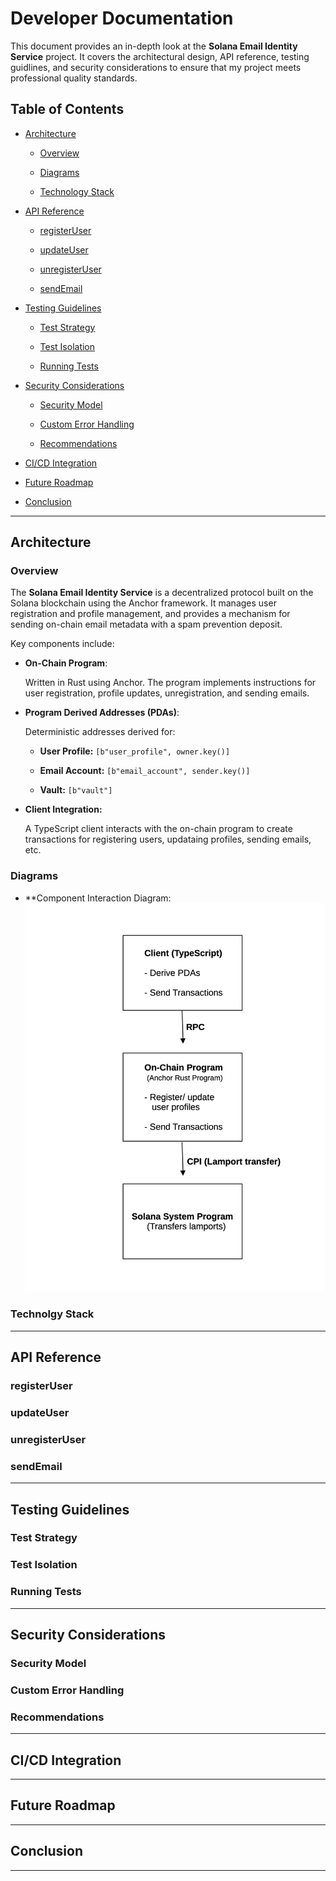 # Developer Documentation

This document provides an in-depth look at the **Solana Email Identity Service** project. It covers the architectural design, API reference, testing guidlines, and security considerations to ensure that my project meets professional quality standards.

## Table of Contents

- [Architecture](#Architecture)

    - [Overview](#Overview)

    - [Diagrams](#Diagrams)

    - [Technology Stack](#Technology-Stack)

- [API Reference](#API-Reference)

    - [registerUser](#registerUser)

    - [updateUser](#updateUser)

    - [unregisterUser](#unregisterUser)

    - [sendEmail](#sendEmail)

- [Testing Guidelines](#Testing-Guidelines)

    - [Test Strategy](#Test-Strategy)

    - [Test Isolation](#Test-Isolation)

    - [Running Tests](#Running-Tests)

- [Security Considerations](#Security-Considerations)

    - [Security Model](#Security-Model)

    - [Custom Error Handling](#Custom-Error-Handling)

    - [Recommendations](#Recommendations)

- [CI/CD Integration](#CI/CD-Integration)

- [Future Roadmap](#Future-Roadmap)

- [Conclusion](#Conclusion)

---

## Architecture

### Overview
The **Solana Email Identity Service** is a decentralized protocol built on the Solana blockchain using the Anchor framework. It manages user registration and profile management, and provides a mechanism for sending on-chain email metadata with a spam prevention deposit.

Key components include:

- **On-Chain Program**:

    Written in Rust using Anchor. The program implements instructions for user registration, profile updates, unregistration, and sending emails.

- **Program Derived Addresses (PDAs)**:

    Deterministic addresses derived for:

    - **User Profile:** `[b"user_profile", owner.key()]`

    - **Email Account:** `[b"email_account", sender.key()]`

    - **Vault:** `[b"vault"]`

- **Client Integration:**

    A TypeScript client interacts with the on-chain program to create transactions for registering users, updataing profiles, sending emails, etc.

### Diagrams

- **Component Interaction Diagram:
![Solana Email Identity Service Component Interactions](component_interaction_diagram.png)

### Technolgy Stack
---

## API Reference

### registerUser

### updateUser

### unregisterUser

### sendEmail
---

## Testing Guidelines

### Test Strategy

### Test Isolation

### Running Tests
---

## Security Considerations

### Security Model

### Custom Error Handling

### Recommendations
---

## CI/CD Integration
---

## Future Roadmap
---

## Conclusion
---
